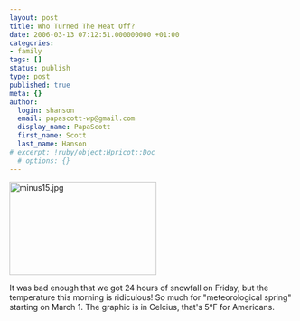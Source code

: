 ```yaml
---
layout: post
title: Who Turned The Heat Off?
date: 2006-03-13 07:12:51.000000000 +01:00
categories:
- family
tags: []
status: publish
type: post
published: true
meta: {}
author:
  login: shanson
  email: papascott-wp@gmail.com
  display_name: PapaScott
  first_name: Scott
  last_name: Hanson
# excerpt: !ruby/object:Hpricot::Doc
  # options: {}
---
```

<p><img src="http://www.papascott.de/wordpress/wp-content/uploads/2006/03//minus15.jpg" border="0" height="165" width="260" alt="minus15.jpg" /></p>
<p>It was bad enough that we got 24 hours of snowfall on Friday, but the temperature this morning is ridiculous! So much for "meteorological spring" starting on March 1. The graphic is in Celcius, that's 5&deg;F for Americans.</p>

